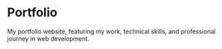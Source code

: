 # Portfolio
My portfolio website, featuring my work, technical skills, and professional journey in web development.
